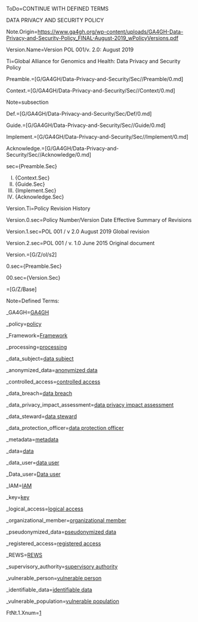 
ToDo=CONTINUE WITH DEFINED TERMS

DATA PRIVACY AND SECURITY POLICY

Note.Origin=https://www.ga4gh.org/wp-content/uploads/GA4GH-Data-Privacy-and-Security-Policy_FINAL-August-2019_wPolicyVersions.pdf

Version.Name=Version POL 001/v. 2.0: August 2019

Ti=Global Alliance for Genomics and Health: Data Privacy and Security Policy

Preamble.=[G/GA4GH/Data-Privacy-and-Security/Sec//Preamble/0.md]

Context.=[G/GA4GH/Data-Privacy-and-Security/Sec//Context/0.md]

Note=subsection

Def.=[G/GA4GH/Data-Privacy-and-Security/Sec/Def/0.md]

Guide.=[G/GA4GH/Data-Privacy-and-Security/Sec//Guide/0.md]

Implement.=[G/GA4GH/Data-Privacy-and-Security/Sec//Implement/0.md]

Acknowledge.=[G/GA4GH/Data-Privacy-and-Security/Sec//Acknowledge/0.md]

sec={Preamble.Sec}<ol type=I><li>{Context.Sec}</li><li>{Guide.Sec}</li><li>{Implement.Sec}</li><li>{Acknowledge.Sec}</li></ol>


Version.Ti=Policy Revision History

Version.0.sec=Policy Number/Version Date Effective Summary of Revisions

Version.1.sec=POL 001 / v 2.0 August 2019 Global revision

Version.2.sec=POL 001 / v. 1.0 June 2015 Original document 

Version.=[G/Z/ol/s2]

0.sec={Preamble.Sec}

00.sec={Version.Sec}

=[G/Z/Base]

Note=Defined Terms:

_GA4GH=<a href='#Def.GA4GH.sec' class='definedterm'>GA4GH</a>

_policy=<a href='#Def.policy.sec' class='definedterm'>policy</a>

_Framework=<a href='#Def.Framework.sec' class='definedterm'>Framework</a>

_processing=<a href='#Def.processing.sec' class='definedterm'>processing</a>

_data_subject=<a href='#Def.data_subject.sec' class='definedterm'>data subject</a>

_anonymized_data=<a href='#Def.anonymized_data.sec' class='definedterm'>anonymized data</a>

_controlled_access=<a href='#Def.controlled_access.sec' class='definedterm'>controlled access</a>

_data_breach=<a href='#Def.data_breach.sec' class='definedterm'>data breach</a>

_data_privacy_impact_assessment=<a href='#Def.data_privacy_impact_assessment.sec' class='definedterm'>data privacy impact assessment</a>

_data_steward=<a href='#Def.data_steward.sec' class='definedterm'>data steward</a>

_data_protection_officer=<a href='#Def.data_protection_officer.sec' class='definedterm'>data protection officer</a>

_metadata=<a href='#Def.metadata.sec' class='definedterm'>metadata</a>

_data=<a href='#Def.data.sec' class='definedterm'>data</a>

_data_user=<a href='#Def.data_user.sec' class='definedterm'>data user</a>

_Data_user=<a href='#Def.data_user.sec' class='definedterm'>Data user</a>

_IAM=<a href='#Def.IAM.sec' class='definedterm'>IAM</a>

_key=<a href='#Def.key.sec' class='definedterm'>key</a>

_logical_access=<a href='#Def.logical_access.sec' class='definedterm'>logical access</a>

_organizational_member=<a href='#Def.organizational_member.sec' class='definedterm'>organizational member</a>

_pseudonymized_data=<a href='#Def.pseudonymized_data.sec' class='definedterm'>pseudonymized data</a>

_registered_access=<a href='#Def.registered_access.sec' class='definedterm'>registered access</a>

_REWS=<a href='#Def.REWS.sec' class='definedterm'>REWS</a>

_supervisory_authority=<a href='#Def.supervisory_authority.sec' class='definedterm'>supervisory authority</a>

_vulnerable_person=<a href='#Def.vulnerable_population.sec' class='definedterm'>vulnerable person</a>

_identifiable_data=<a href='#Def.identifiable_data.sec' class='definedterm'>identifiable data</a>

_vulnerable_population=<a href='#Def.vulnerable_population.sec' class='definedterm'>vulnerable population</a>


FtNt.1.Xnum=<a href='#Def.FtNt.1.sec' class='definedterm'>1</a>


